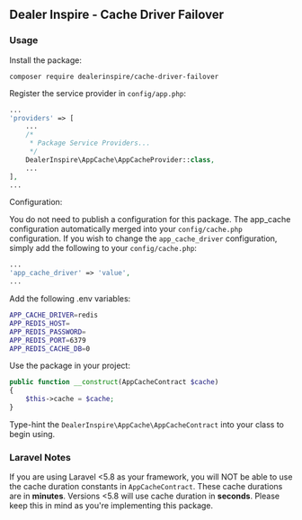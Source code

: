 ## Dealer Inspire - Cache Driver Failover

### Usage

Install the package:
```
composer require dealerinspire/cache-driver-failover
```

Register the service provider in `config/app.php`:
```php
...
'providers' => [
    ...
    /*
     * Package Service Providers...
     */
    DealerInspire\AppCache\AppCacheProvider::class,
    ...
],
...
```

Configuration:

You do not need to publish a configuration for this package. The app_cache configuration
automatically merged into your `config/cache.php` configuration. If you wish to change the
`app_cache_driver` configuration, simply add the following to your `config/cache.php`:
```php
...
'app_cache_driver' => 'value',
...
```

Add the following .env variables:
```bash
APP_CACHE_DRIVER=redis
APP_REDIS_HOST=
APP_REDIS_PASSWORD=
APP_REDIS_PORT=6379
APP_REDIS_CACHE_DB=0
```

Use the package in your project:
```php
public function __construct(AppCacheContract $cache)
{
    $this->cache = $cache;
}
```
Type-hint the `DealerInspire\AppCache\AppCacheContract` into your class to begin using.

### Laravel Notes

If you are using Laravel <5.8 as your framework, you will NOT be able to use the cache duration
constants in `AppCacheContract`. These cache durations are in **minutes**. Versions <5.8 will use
cache duration in **seconds**. Please keep this in mind as you're implementing this package.

